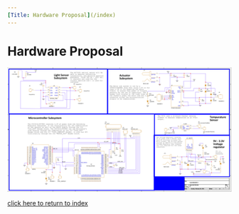 ```yaml
---
[Title: Hardware Proposal](/index)
---
```


# Hardware Proposal
![Figure 9A. Hardware Schechmatic](/photos/Team305Schem-1.png "Hardware Schematic")












[click here to return to index](/index)
